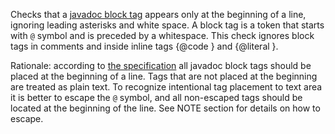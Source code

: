 Checks that a [javadoc block
tag](https://docs.oracle.com/en/java/javase/11/docs/specs/doc-comment-spec.html#block-tags)
appears only at the beginning of a line, ignoring leading asterisks and
white space. A block tag is a token that starts with `@` symbol and is
preceded by a whitespace. This check ignores block tags in comments and
inside inline tags {\@code } and {\@literal }.

Rationale: according to [the
specification](https://docs.oracle.com/en/java/javase/11/docs/specs/doc-comment-spec.html#block-tags)
all javadoc block tags should be placed at the beginning of a line. Tags
that are not placed at the beginning are treated as plain text. To
recognize intentional tag placement to text area it is better to escape
the `@` symbol, and all non-escaped tags should be located at the
beginning of the line. See NOTE section for details on how to escape.
